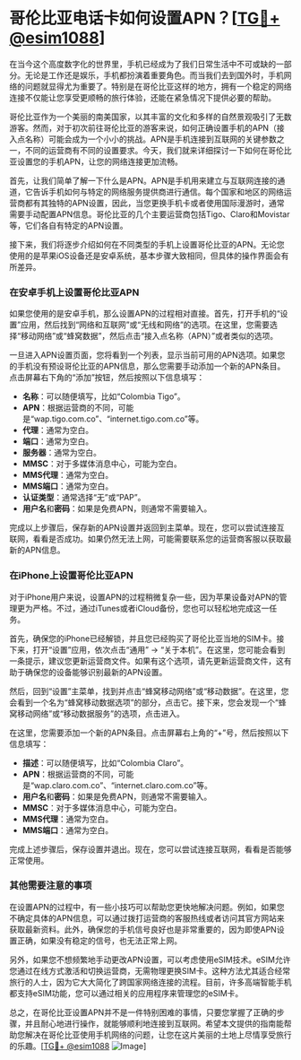 # 哥伦比亚电话卡如何设置APN？[[TG💪+ @esim1088](https://t.me/s/esim1088)]

在当今这个高度数字化的世界里，手机已经成为了我们日常生活中不可或缺的一部分。无论是工作还是娱乐，手机都扮演着重要角色。而当我们去到国外时，手机网络的问题就显得尤为重要了。特别是在哥伦比亚这样的地方，拥有一个稳定的网络连接不仅能让您享受更顺畅的旅行体验，还能在紧急情况下提供必要的帮助。

哥伦比亚作为一个美丽的南美国家，以其丰富的文化和多样的自然景观吸引了无数游客。然而，对于初次前往哥伦比亚的游客来说，如何正确设置手机的APN（接入点名称）可能会成为一个小小的挑战。APN是手机连接到互联网的关键参数之一，不同的运营商有不同的设置要求。今天，我们就来详细探讨一下如何在哥伦比亚设置您的手机APN，让您的网络连接更加流畅。

首先，让我们简单了解一下什么是APN。APN是手机用来建立与互联网连接的通道，它告诉手机如何与特定的网络服务提供商进行通信。每个国家和地区的网络运营商都有其独特的APN设置，因此，当您更换手机卡或者使用国际漫游时，通常需要手动配置APN信息。哥伦比亚的几个主要运营商包括Tigo、Claro和Movistar等，它们各自有特定的APN设置。

接下来，我们将逐步介绍如何在不同类型的手机上设置哥伦比亚的APN。无论您使用的是苹果iOS设备还是安卓系统，基本步骤大致相同，但具体的操作界面会有所差异。

### 在安卓手机上设置哥伦比亚APN

如果您使用的是安卓手机，那么设置APN的过程相对直接。首先，打开手机的“设置”应用，然后找到“网络和互联网”或“无线和网络”的选项。在这里，您需要选择“移动网络”或“蜂窝数据”，然后点击“接入点名称（APN）”或者类似的选项。

一旦进入APN设置页面，您将看到一个列表，显示当前可用的APN选项。如果您的手机没有预设哥伦比亚的APN信息，那么您需要手动添加一个新的APN条目。点击屏幕右下角的“添加”按钮，然后按照以下信息填写：

- **名称**：可以随便填写，比如“Colombia Tigo”。
- **APN**：根据运营商的不同，可能是“wap.tigo.com.co”、“internet.tigo.com.co”等。
- **代理**：通常为空白。
- **端口**：通常为空白。
- **服务器**：通常为空白。
- **MMSC**：对于多媒体消息中心，可能为空白。
- **MMS代理**：通常为空白。
- **MMS端口**：通常为空白。
- **认证类型**：通常选择“无”或“PAP”。
- **用户名**和**密码**：如果是免费APN，则通常不需要输入。

完成以上步骤后，保存新的APN设置并返回到主菜单。现在，您可以尝试连接互联网，看看是否成功。如果仍然无法上网，可能需要联系您的运营商客服以获取最新的APN信息。

### 在iPhone上设置哥伦比亚APN

对于iPhone用户来说，设置APN的过程稍微复杂一些，因为苹果设备对APN的管理更为严格。不过，通过iTunes或者iCloud备份，您也可以轻松地完成这一任务。

首先，确保您的iPhone已经解锁，并且您已经购买了哥伦比亚当地的SIM卡。接下来，打开“设置”应用，依次点击“通用” -> “关于本机”。在这里，您可能会看到一条提示，建议您更新运营商文件。如果有这个选项，请先更新运营商文件，这有助于确保您的设备能够识别最新的APN设置。

然后，回到“设置”主菜单，找到并点击“蜂窝移动网络”或“移动数据”。在这里，您会看到一个名为“蜂窝移动数据选项”的部分，点击它。接下来，您会发现一个“蜂窝移动网络”或“移动数据服务”的选项，点击进入。

在这里，您需要添加一个新的APN条目。点击屏幕右上角的“+”号，然后按照以下信息填写：

- **描述**：可以随便填写，比如“Colombia Claro”。
- **APN**：根据运营商的不同，可能是“wap.claro.com.co”、“internet.claro.com.co”等。
- **用户名**和**密码**：如果是免费APN，则通常不需要输入。
- **MMSC**：对于多媒体消息中心，可能为空白。
- **MMS代理**：通常为空白。
- **MMS端口**：通常为空白。

完成上述步骤后，保存设置并退出。现在，您可以尝试连接互联网，看看是否能够正常使用。

### 其他需要注意的事项

在设置APN的过程中，有一些小技巧可以帮助您更快地解决问题。例如，如果您不确定具体的APN信息，可以通过拨打运营商的客服热线或者访问其官方网站来获取最新资料。此外，确保您的手机信号良好也是非常重要的，因为即使APN设置正确，如果没有稳定的信号，也无法正常上网。

另外，如果您不想频繁地手动更改APN设置，可以考虑使用eSIM技术。eSIM允许您通过在线方式激活和切换运营商，无需物理更换SIM卡。这种方法尤其适合经常旅行的人士，因为它大大简化了跨国家网络连接的流程。目前，许多高端智能手机都支持eSIM功能，您可以通过相关的应用程序来管理您的eSIM卡。

总之，在哥伦比亚设置APN并不是一件特别困难的事情，只要您掌握了正确的步骤，并且耐心地进行操作，就能够顺利地连接到互联网。希望本文提供的指南能帮助您解决在哥伦比亚使用手机网络的问题，让您在这片美丽的土地上尽情享受旅行的乐趣。[[TG💪+ @esim1088](https://t.me/s/esim1088) ![Image](https://i.postimg.cc/4NQfJmqS/Snipaste-2025-05-13-00-14-12.png)]